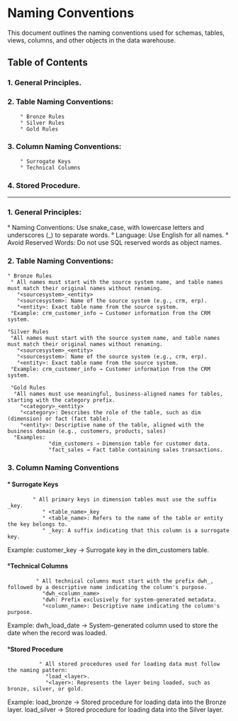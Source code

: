 # Naming Conventions
This document outlines the naming conventions used for schemas, tables, views, columns, and other objects in the data warehouse.

## Table of Contents

### 1. General Principles.
### 2. Table Naming Conventions:
        ° Bronze Rules
        ° Silver Rules
        ° Gold Rules
### 3. Column Naming Conventions:
        ° Surrogate Keys
        ° Technical Columns
### 4. Stored Procedure.
------------------------------------------------------------------------------------------------------------------------------------------------------------------

### 1. General Principles:

   ° Naming Conventions: Use snake_case, with lowercase letters and underscores (_) to separate words.
   ° Language: Use English for all names.
   ° Avoid Reserved Words: Do not use SQL reserved words as object names.
  
### 2. Table Naming Conventions:

    ° Bronze Rules
     ° All names must start with the source system name, and table names must match their original names without renaming.
       °<sourcesystem>_<entity>
       °<sourcesystem>: Name of the source system (e.g., crm, erp).
       °<entity>: Exact table name from the source system.
     °Example: crm_customer_info → Customer information from the CRM system.
     
    °Silver Rules
     °All names must start with the source system name, and table names must match their original names without renaming.
       °<sourcesystem>_<entity>
       °<sourcesystem>: Name of the source system (e.g., crm, erp).
       °<entity>: Exact table name from the source system.
     °Example: crm_customer_info → Customer information from the CRM system.
     
     °Gold Rules
      °All names must use meaningful, business-aligned names for tables, starting with the category prefix.
        °<category>_<entity>
        °<category>: Describes the role of the table, such as dim (dimension) or fact (fact table).
        °<entity>: Descriptive name of the table, aligned with the business domain (e.g., customers, products, sales)
      °Examples:
                 °dim_customers → Dimension table for customer data.
                 °fact_sales → Fact table containing sales transactions.


### 3. Column Naming Conventions

####    ° Surrogate Keys
            ° All primary keys in dimension tables must use the suffix _key.
               ° <table_name>_key
               ° <table_name>: Refers to the name of the table or entity the key belongs to.
               ° _key: A suffix indicating that this column is a surrogate key.

Example: 
customer_key → Surrogate key in the dim_customers table.

####     °Technical Columns
             ° All technical columns must start with the prefix dwh_, followed by a descriptive name indicating the column's purpose.
               °dwh_<column_name>
               °dwh: Prefix exclusively for system-generated metadata.
               °<column_name>: Descriptive name indicating the column's purpose.

Example:
dwh_load_date → System-generated column used to store the date when the record was loaded.

####      °Stored Procedure
              ° All stored procedures used for loading data must follow the naming pattern:
                °load_<layer>.
                °<layer>: Represents the layer being loaded, such as bronze, silver, or gold.

Example:
load_bronze → Stored procedure for loading data into the Bronze layer.
load_silver → Stored procedure for loading data into the Silver layer.
